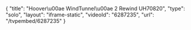 {
    "title": "Hoover\u00ae WindTunnel\u00ae 2 Rewind UH70820",
    "type": "solo",
    "layout": "iframe-static",
    "videoId": "6287235",
    "url": "\/tvpembed\/6287235"
}